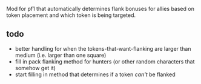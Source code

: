 Mod for pf1 that automatically determines flank bonuses for allies based on token placement and which token is being targeted.

## todo
- better handling for when the tokens-that-want-flanking are larger than medium (i.e. larger than one square)
- fill in pack flanking method for hunters (or other random characters that somehow get it)
- start filling in method that determines if a token _can't_ be flanked
